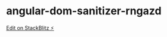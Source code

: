 # angular-dom-sanitizer-rngazd

[Edit on StackBlitz ⚡️](https://stackblitz.com/edit/angular-dom-sanitizer-rngazd)